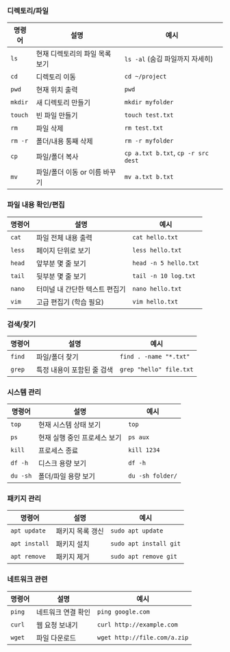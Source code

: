 ### 디렉토리/파일
|명령어|설명|예시|
|---|---|---|
|`ls`|현재 디렉토리의 파일 목록 보기|`ls -al` (숨김 파일까지 자세히)|
|`cd`|디렉토리 이동|`cd ~/project`|
|`pwd`|현재 위치 출력|`pwd`|
|`mkdir`|새 디렉토리 만들기|`mkdir myfolder`|
|`touch`|빈 파일 만들기|`touch test.txt`|
|`rm`|파일 삭제|`rm test.txt`|
|`rm -r`|폴더/내용 통째 삭제|`rm -r myfolder`|
|`cp`|파일/폴더 복사|`cp a.txt b.txt`, `cp -r src dest`|
|`mv`|파일/폴더 이동 or 이름 바꾸기|`mv a.txt b.txt`|
### 파일 내용 확인/편집
|명령어|설명|예시|
|---|---|---|
|`cat`|파일 전체 내용 출력|`cat hello.txt`|
|`less`|페이지 단위로 보기|`less hello.txt`|
|`head`|앞부분 몇 줄 보기|`head -n 5 hello.txt`|
|`tail`|뒷부분 몇 줄 보기|`tail -n 10 log.txt`|
|`nano`|터미널 내 간단한 텍스트 편집기|`nano hello.txt`|
|`vim`|고급 편집기 (학습 필요)|`vim hello.txt`|

### 검색/찾기
|명령어|설명|예시|
|---|---|---|
|`find`|파일/폴더 찾기|`find . -name "*.txt"`|
|`grep`|특정 내용이 포함된 줄 검색|`grep "hello" file.txt`|

### 시스템 관리
|명령어|설명|예시|
|---|---|---|
|`top`|현재 시스템 상태 보기|`top`|
|`ps`|현재 실행 중인 프로세스 보기|`ps aux`|
|`kill`|프로세스 종료|`kill 1234`|
|`df -h`|디스크 용량 보기|`df -h`|
|`du -sh`|폴더/파일 용량 보기|`du -sh folder/`|

### 패키지 관리
|명령어|설명|예시|
|---|---|---|
|`apt update`|패키지 목록 갱신|`sudo apt update`|
|`apt install`|패키지 설치|`sudo apt install git`|
|`apt remove`|패키지 제거|`sudo apt remove git`|
### 네트워크 관련
| 명령어    | 설명         | 예시                           |
| ------ | ---------- | ---------------------------- |
| `ping` | 네트워크 연결 확인 | `ping google.com`            |
| `curl` | 웹 요청 보내기   | `curl http://example.com`    |
| `wget` | 파일 다운로드    | `wget http://file.com/a.zip` |